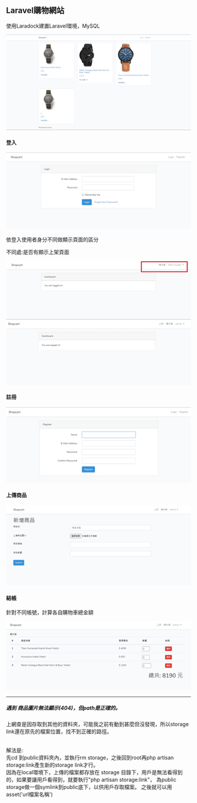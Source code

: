 ## Laravel購物網站
使用Laradock建置Laravel環境，MySQL

![Cart](/project_images/home.jpg)

<h4>登入</h4>

![cart](/project_images/login.jpg)

<p>依登入使用者身分不同做顯示頁面的區分</p>
<p>不同處:是否有顯示上架頁面<p>

![cart](/project_images/登入成功-不同使用者.jpg)
![cart](/project_images/登入成功.jpg)

<h4>註冊</h4>

![cart](/project_images/register.jpg)

<h4>上傳商品</h4>

![cart](/project_images/upload.jpg)

<h4>結帳</h4>
<p>針對不同帳號，計算各自購物車總金額</p>

![cart](/project_images/cart.jpg)

<hr>
<h5>遇到 商品圖片無法顯示(404)，但path是正確的。</h5>
<p>
上網查是因存取到其他的資料夾，可能我之前有動到甚麼但沒發現，所以storage link還在原先的檔案位置，找不到正確的路徑。</p>
<br>
解法是:<br>
先cd 到public資料夾內，並執行rm storage，之後回到root再php artisan storage:link產生新的storage link才行。
<br>
因為在local環境下，上傳的檔案都存放在 storage 目錄下，用戶是無法看得到的，如果要讓用戶看得到，就要執行"php artisan storage:link"，
為public storage做一個symlink到public底下，以供用戶存取檔案。
之後就可以用asset('url檔案名稱')
